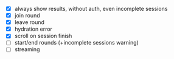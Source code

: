 - [x] always show results, without auth, even incomplete sessions
- [x] join round
- [x] leave round
- [x] hydration error
- [x] scroll on session finish
- [ ] start/end rounds (+incomplete sessions warning)
- [ ] streaming

